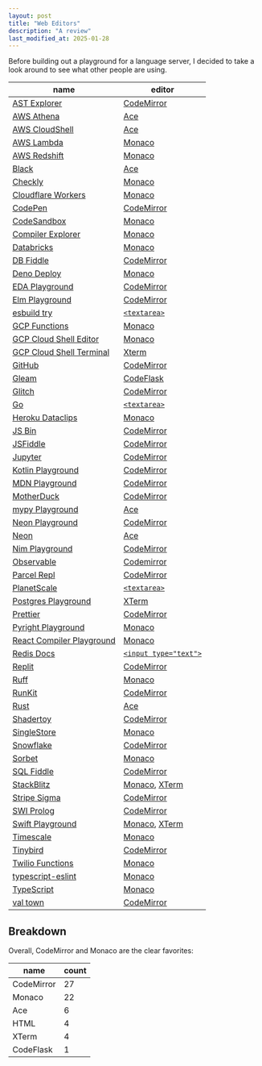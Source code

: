```yaml
---
layout: post
title: "Web Editors"
description: "A review"
last_modified_at: 2025-01-28
---
```


Before building out a playground for a language server, I decided to take a look around to see what other people are using.

| name                                                                          | editor                             |
| ----------------------------------------------------------------------------- | ---------------------------------- |
| [AST Explorer](https://astexplorer.net)                                       | [CodeMirror][codemirror]           |
| [AWS Athena](http://console.aws.amazon.com/athena)                            | [Ace][ace]                         |
| [AWS CloudShell](https://console.aws.amazon.com/cloudshell/)                  | [Ace][ace]                         |
| [AWS Lambda](https://console.aws.amazon.com/lambda/)                          | [Monaco][monaco]                   |
| [AWS Redshift](https://console.aws.amazon.com/sqlworkbench/home)              | [Monaco][monaco]                   |
| [Black](https://black.vercel.app/)                                            | [Ace][ace]                         |
| [Checkly](https://www.checklyhq.com)                                          | [Monaco][monaco]                   |
| [Cloudflare Workers](https://cloudflare.com)                                  | [Monaco][monaco]                   |
| [CodePen](https://codepen.io)                                                 | [CodeMirror][codemirror]           |
| [CodeSandbox](https://codesandbox.io)                                         | [Monaco][monaco]                   |
| [Compiler Explorer](https://godbolt.org)                                      | [Monaco][monaco]                   |
| [Databricks](https://www.databricks.com)                                      | [Monaco][monaco]                   |
| [DB Fiddle](https://db-fiddle.com)                                            | [CodeMirror][codemirror]           |
| [Deno Deploy](https://dash.deno.com)                                          | [Monaco][monaco]                   |
| [EDA Playground](https://edaplayground.com)                                   | [CodeMirror][codemirror]           |
| [Elm Playground](https://elm-lang.org/try)                                    | [CodeMirror][codemirror]           |
| [esbuild try](esbuild.github.io/try/)                                         | [`<textarea>`][textarea]           |
| [GCP Functions](https://console.cloud.google.com/functions/)                  | [Monaco][monaco]                   |
| [GCP Cloud Shell Editor](https://console.cloud.google.com/cloudshelleditor)   | [Monaco][monaco]                   |
| [GCP Cloud Shell Terminal](https://console.cloud.google.com/cloudshelleditor) | [Xterm][xterm]                     |
| [GitHub](https://github.com)                                                  | [CodeMirror][codemirror]           |
| [Gleam](https://playground.gleam.run)                                         | [CodeFlask][codeflask]             |
| [Glitch](https://glitch.com/)                                                 | [CodeMirror][codemirror]           |
| [Go](https://go.dev/play/)                                                    | [`<textarea>`][textarea]           |
| [Heroku Dataclips](https://data.heroku.com/dataclips/create)                  | [Monaco][monaco]                   |
| [JS Bin](https://jsbin.com/)                                                  | [CodeMirror][codemirror]           |
| [JSFiddle](https://jsfiddle.net)                                              | [CodeMirror][codemirror]           |
| [Jupyter](https://jupyter.org/try-jupyter/lab/)                               | [CodeMirror][codemirror]           |
| [Kotlin Playground](https://play.kotlinlang.org/)                             | [CodeMirror][codemirror]           |
| [MDN Playground](https://developer.mozilla.org/en-US/play)                    | [CodeMirror][codemirror]           |
| [MotherDuck](https://motherduck.com)                                          | [CodeMirror][codemirror]           |
| [mypy Playground](https://mypy-play.net/)                                     | [Ace][ace]                         |
| [Neon Playground](https://neon.tech/demos/playground)                         | [CodeMirror][codemirror]           |
| [Neon](https://console.neon.tech/)                                            | [Ace][ace]                         |
| [Nim Playground](https://play.nim-lang.org/)                                  | [CodeMirror][codemirror]           |
| [Observable](https://observablehq.com/)                                       | [Codemirror][codemirror]           |
| [Parcel Repl](https://repl.parceljs.org)                                      | [CodeMirror][codemirror]           |
| [PlanetScale](https://app.planetscale.com)                                    | [`<textarea>`][textarea]           |
| [Postgres Playground](https://www.crunchydata.com/developers/playground/)     | [XTerm][xterm]                     |
| [Prettier](https://prettier.io/playground/)                                   | [CodeMirror][codemirror]           |
| [Pyright Playground](https://pyright-play.net/)                               | [Monaco][monaco]                   |
| [React Compiler Playground](https://playground.react.dev/)                    | [Monaco][monaco]                   |
| [Redis Docs](https://redis.io/docs/latest/commands/hset/)                     | [`<input type="text">`][inputtext] |
| [Replit](https://replit.com/)                                                 | [CodeMirror][codemirror]           |
| [Ruff](https://play.ruff.rs)                                                  | [Monaco][monaco]                   |
| [RunKit](https://npm.runkit.com/react)                                        | [CodeMirror][codemirror]           |
| [Rust](https://play.rust-lang.org/)                                           | [Ace][ace]                         |
| [Shadertoy](https://www.shadertoy.com/view/Xds3zN)                            | [CodeMirror][codemirror]           |
| [SingleStore](https://www.singlestore.com)                                    | [Monaco][monaco]                   |
| [Snowflake](https://www.snowflake.com/)                                       | [CodeMirror][codemirror]           |
| [Sorbet](https://sorbet.run)                                                  | [Monaco][monaco]                   |
| [SQL Fiddle](https://sqlfiddle.com)                                           | [CodeMirror][codemirror]           |
| [StackBlitz](https://stackblitz.com/edit/stylex-next?file=README.md)          | [Monaco][monaco], [XTerm][xterm]   |
| [Stripe Sigma](https://dashboard.stripe.com/sigma/queries)                    | [CodeMirror][codemirror]           |
| [SWI Prolog](https://swish.swi-prolog.org)                                    | [CodeMirror][codemirror]           |
| [Swift Playground](https://swiftfiddle.com)                                   | [Monaco][monaco], [XTerm][xterm]   |
| [Timescale](https://console.cloud.timescale.com/dashboard/services?popsql=)   | [Monaco][monaco]                   |
| [Tinybird](https://www.tinybird.co)                                           | [CodeMirror][codemirror]           |
| [Twilio Functions](https://console.twilio.com/develop/functions)              | [Monaco][monaco]                   |
| [typescript-eslint](https://typescript-eslint.io/play)                        | [Monaco][monaco]                   |
| [TypeScript](https://www.typescriptlang.org/play/)                            | [Monaco][monaco]                   |
| [val town](https://www.val.town)                                              | [CodeMirror][codemirror]           |

[monaco]: https://microsoft.github.io/monaco-editor/
[codeflask]: https://www.npmjs.com/package/codeflask
[ace]: https://ace.c9.io
[codemirror]: https://codemirror.net
[xterm]: https://xtermjs.org
[textarea]: https://developer.mozilla.org/en-US/docs/Web/HTML/Element/textarea
[inputtext]: https://developer.mozilla.org/en-US/docs/Web/HTML/Element/input/text

## Breakdown

Overall, CodeMirror and Monaco are the clear favorites:

| name       | count |
| ---------- | ----- |
| CodeMirror | 27    |
| Monaco     | 22    |
| Ace        | 6     |
| HTML       | 4     |
| XTerm      | 4     |
| CodeFlask  | 1     |

